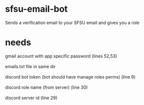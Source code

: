 # sfsu-email-bot
Sends a verification email to your SFSU email and gives you a role

# needs
gmail account with app specific password (lines 52,53)<br><br>
emails.txt file in same dir<br><br>
discord bot token (bot should have manage roles perms) (line 9)<br><br>
discord role name (from server) (line 30)<br><br>
discord server id (line 29)<br><br>
